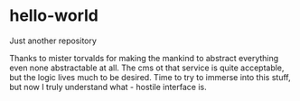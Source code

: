 # hello-world
Just another repository

Thanks to mister torvalds for making the mankind to abstract everything even none abstractable at all.
The cms ot that service is quite acceptable, but the logic lives much to be desired.
Time to try to immerse into this stuff, but now I truly understand what - hostile interface is.

